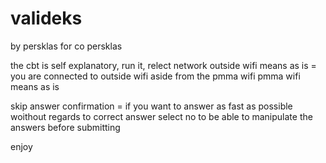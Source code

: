 # valideks
by persklas for co persklas


the cbt is self explanatory, run it, relect network
outside wifi means as is = you are connected to outside wifi aside from the pmma wifi
pmma wifi means as is

skip answer confirmation = if you want to answer as fast as possible woithout regards to correct answer
select no to be able to manipulate the answers before submitting

enjoy
